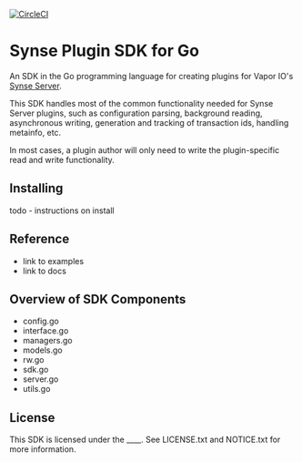 [![CircleCI](https://circleci.com/gh/vapor-ware/synse-sdk.svg?style=svg&circle-token=a35e96598e3df84da3dc58a4f0f9dcc8632bfbd3)](https://circleci.com/gh/vapor-ware/synse-sdk)

# Synse Plugin SDK for Go
An SDK in the Go programming language for creating plugins for Vapor IO's 
[Synse Server][synse-server].

This SDK handles most of the common functionality needed for Synse Server plugins,
such as configuration parsing, background reading, asynchronous writing, generation
and tracking of transaction ids, handling metainfo, etc.

In most cases, a plugin author will only need to write the plugin-specific read and 
write functionality.


## Installing
todo - instructions on install

## Reference

- link to examples
- link to docs

## Overview of SDK Components

- config.go
- interface.go
- managers.go
- models.go
- rw.go
- sdk.go
- server.go
- utils.go


## License
This SDK is licensed under the ____. See LICENSE.txt and NOTICE.txt for more information.


 
[synse-server]: https://github.com/vapor-ware/synse-server

